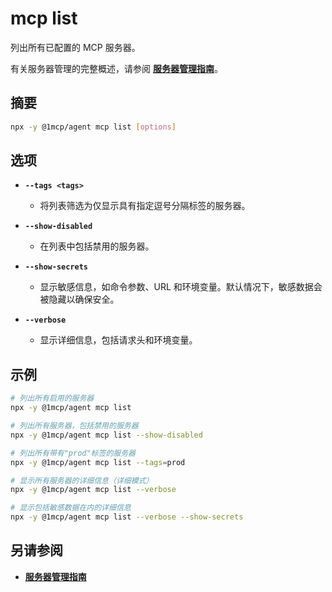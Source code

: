 # mcp list

列出所有已配置的 MCP 服务器。

有关服务器管理的完整概述，请参阅 **[服务器管理指南](../../guide/essentials/server-management)**。

## 摘要

```bash
npx -y @1mcp/agent mcp list [options]
```

## 选项

- **`--tags <tags>`**
  - 将列表筛选为仅显示具有指定逗号分隔标签的服务器。

- **`--show-disabled`**
  - 在列表中包括禁用的服务器。

- **`--show-secrets`**
  - 显示敏感信息，如命令参数、URL 和环境变量。默认情况下，敏感数据会被隐藏以确保安全。

- **`--verbose`**
  - 显示详细信息，包括请求头和环境变量。

## 示例

```bash
# 列出所有启用的服务器
npx -y @1mcp/agent mcp list

# 列出所有服务器，包括禁用的服务器
npx -y @1mcp/agent mcp list --show-disabled

# 列出所有带有"prod"标签的服务器
npx -y @1mcp/agent mcp list --tags=prod

# 显示所有服务器的详细信息（详细模式）
npx -y @1mcp/agent mcp list --verbose

# 显示包括敏感数据在内的详细信息
npx -y @1mcp/agent mcp list --verbose --show-secrets
```

## 另请参阅

- **[服务器管理指南](../../guide/essentials/server-management)**
